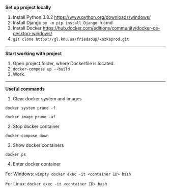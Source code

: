 **Set up project locally**

1. Install Python 3.8.2  https://www.python.org/downloads/windows/
2. Install Django `py -m pip install Django` in cmd
3. Install Docker   https://hub.docker.com/editions/community/docker-ce-desktop-windows/
4. `git clone https://gl.knu.ua/friedsoup/kazkaprod.git`
-------------------------------------------------------------------------------

**Start working with project**

1. Open project folder, where Dockerfile is located.
2. `docker-compose up --build`
3. Work.

-------------------------------------------------------------------------------

**Useful commands**

1. Clear docker system and images
    
`docker system prune -f`

`docker image prune -af`

2. Stop docker container

`docker-compose down`

3. Show docker containers

`docker ps`

4. Enter docker container

For Windows: `winpty docker exec -it <container ID> bash`

For Linux: `docker exec -it <container ID> bash`

